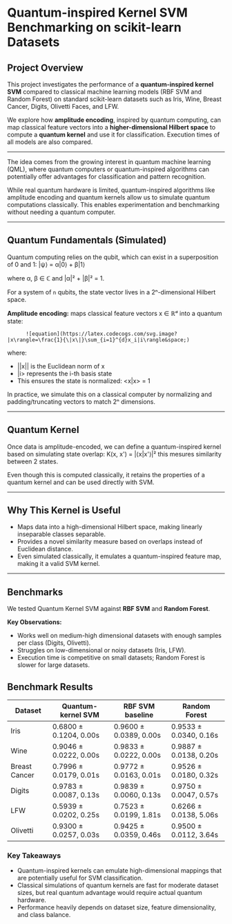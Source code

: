 # Quantum-inspired Kernel SVM Benchmarking on scikit-learn Datasets

## Project Overview

This project investigates the performance of a **quantum-inspired kernel SVM** compared to classical machine learning models (RBF SVM and Random Forest) on standard scikit-learn datasets such as Iris, Wine, Breast Cancer, Digits, Olivetti Faces, and LFW.  

We explore how **amplitude encoding**, inspired by quantum computing, can map classical feature vectors into a **higher-dimensional Hilbert space** to compute a **quantum kernel** and use it for classification. Execution times of all models are also compared.

---

The idea comes from the growing interest in quantum machine learning (QML), where quantum computers or quantum-inspired algorithms can potentially offer advantages for classification and pattern recognition.  

While real quantum hardware is limited, quantum-inspired algorithms like amplitude encoding and quantum kernels allow us to simulate quantum computations classically. This enables experimentation and benchmarking without needing a quantum computer.

---

## Quantum Fundamentals (Simulated)

Quantum computing relies on the qubit, which can exist in a superposition of 0 and 1:  |ψ⟩ = α|0⟩ + β|1⟩

where α, β ∈ ℂ and |α|² + |β|² = 1.  

For a system of `n` qubits, the state vector lives in a 2ⁿ-dimensional Hilbert space.

**Amplitude encoding:** maps classical feature vectors x ∈ ℝᵈ into a quantum state: 

  
          ![equation](https://latex.codecogs.com/svg.image?|x\rangle=\frac{1}{\|x\|}\sum_{i=1}^{d}x_i|i\rangle&space;)


where:
- ||x|| is the Euclidean norm of x
- |i> represents the i-th basis state
- This ensures the state is normalized: <x|x> = 1


In practice, we simulate this on a classical computer by normalizing and padding/truncating vectors to match 2ⁿ dimensions.

---

## Quantum Kernel

Once data is amplitude-encoded, we can define a quantum-inspired kernel based on simulating state overlap: K(x, x') = |⟨x|x'⟩|² this mesures similarity between 2 states.

Even though this is computed classically, it retains the properties of a quantum kernel and can be used directly with SVM.

---

## Why This Kernel is Useful

- Maps data into a high-dimensional Hilbert space, making linearly inseparable classes separable.
- Provides a novel similarity measure based on overlaps instead of Euclidean distance.
- Even simulated classically, it emulates a quantum-inspired feature map, making it a valid SVM kernel.

---

## Benchmarks

We tested Quantum Kernel SVM against **RBF SVM** and **Random Forest**.

**Key Observations:**

- Works well on medium-high dimensional datasets with enough samples per class (Digits, Olivetti).  
- Struggles on low-dimensional or noisy datasets (Iris, LFW).  
- Execution time is competitive on small datasets; Random Forest is slower for large datasets.

## Benchmark Results

| Dataset        | Quantum-kernel SVM        | RBF SVM baseline          | Random Forest             |
|----------------|--------------------------|--------------------------|---------------------------|
| Iris           | 0.6800 ± 0.1204, 0.00s   | 0.9600 ± 0.0389, 0.00s  | 0.9533 ± 0.0340, 0.16s   |
| Wine           | 0.9046 ± 0.0222, 0.00s   | 0.9833 ± 0.0222, 0.00s  | 0.9887 ± 0.0138, 0.20s   |
| Breast Cancer  | 0.7996 ± 0.0179, 0.01s   | 0.9772 ± 0.0163, 0.01s  | 0.9526 ± 0.0180, 0.32s   |
| Digits         | 0.9783 ± 0.0087, 0.13s   | 0.9839 ± 0.0060, 0.13s  | 0.9750 ± 0.0047, 0.57s   |
| LFW            | 0.5939 ± 0.0202, 0.25s   | 0.7523 ± 0.0199, 1.81s  | 0.6266 ± 0.0138, 5.06s   |
| Olivetti       | 0.9300 ± 0.0257, 0.03s   | 0.9425 ± 0.0359, 0.46s  | 0.9500 ± 0.0112, 3.64s   |



### Key Takeaways
- Quantum-inspired kernels can emulate high-dimensional mappings that are potentially useful for SVM classification.  
- Classical simulations of quantum kernels are fast for moderate dataset sizes, but real quantum advantage would require actual quantum hardware.  
- Performance heavily depends on dataset size, feature dimensionality, and class balance.




